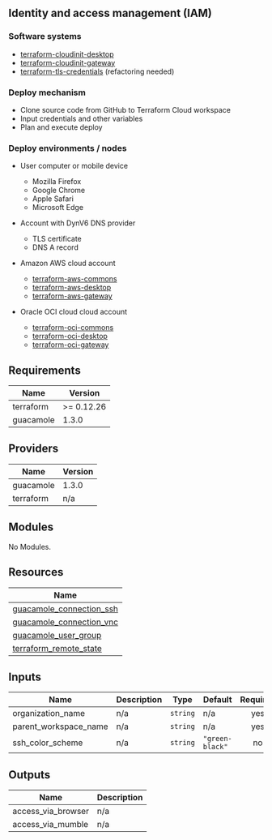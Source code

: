 ## Identity and access management (IAM)

### Software systems
- [terraform-cloudinit-desktop](./modules/terraform-cloudinit-desktop/README.md)
- [terraform-cloudinit-gateway](./modules/terraform-cloudinit-gateway/README.md)
- [terraform-tls-credentials](./modules/terraform-tls-credentials/README.md) (refactoring needed)

### Deploy mechanism
- Clone source code from GitHub to Terraform Cloud workspace
- Input credentials and other variables
- Plan and execute deploy

### Deploy environments / nodes

- User computer or mobile device
  - Mozilla Firefox
  - Google Chrome
  - Apple Safari
  - Microsoft Edge

- Account with DynV6 DNS provider
  - TLS certificate
  - DNS A record

- Amazon AWS cloud account
  - [terraform-aws-commons](https://github.com/jafudi/terraform-aws-commons)
  - [terraform-aws-desktop](https://github.com/jafudi/terraform-aws-desktop)
  - [terraform-aws-gateway](https://github.com/jafudi/terraform-aws-gateway)
- Oracle OCI cloud cloud account
  - [terraform-oci-commons](https://github.com/jafudi/terraform-oci-commons)
  - [terraform-oci-desktop](https://github.com/jafudi/terraform-oci-desktop)
  - [terraform-oci-gateway](https://github.com/jafudi/terraform-oci-gateway)


<!-- BEGINNING OF PRE-COMMIT-TERRAFORM DOCS HOOK -->
## Requirements

| Name | Version |
|------|---------|
| terraform | >= 0.12.26 |
| guacamole | 1.3.0 |

## Providers

| Name | Version |
|------|---------|
| guacamole | 1.3.0 |
| terraform | n/a |

## Modules

No Modules.

## Resources

| Name |
|------|
| [guacamole_connection_ssh](https://registry.terraform.io/providers/techBeck03/guacamole/1.3.0/docs/resources/connection_ssh) |
| [guacamole_connection_vnc](https://registry.terraform.io/providers/techBeck03/guacamole/1.3.0/docs/resources/connection_vnc) |
| [guacamole_user_group](https://registry.terraform.io/providers/techBeck03/guacamole/1.3.0/docs/resources/user_group) |
| [terraform_remote_state](https://registry.terraform.io/providers/hashicorp/terraform/latest/docs/data-sources/remote_state) |

## Inputs

| Name | Description | Type | Default | Required |
|------|-------------|------|---------|:--------:|
| organization\_name | n/a | `string` | n/a | yes |
| parent\_workspace\_name | n/a | `string` | n/a | yes |
| ssh\_color\_scheme | n/a | `string` | `"green-black"` | no |

## Outputs

| Name | Description |
|------|-------------|
| access\_via\_browser | n/a |
| access\_via\_mumble | n/a |
<!-- END OF PRE-COMMIT-TERRAFORM DOCS HOOK -->

